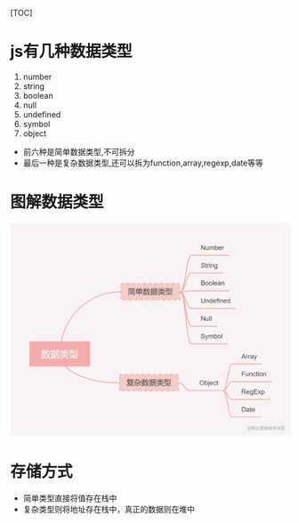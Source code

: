 [TOC]
# js有几种数据类型

1. number
2. string
3. boolean
4. null
5. undefined
6. symbol
7. object

- 前六种是简单数据类型,不可拆分
- 最后一种是复杂数据类型,还可以拆为function,array,regexp,date等等

# 图解数据类型

![数据类型](./img/datatype.webp)

# 存储方式

- 简单类型直接将值存在栈中
- 复杂类型则将地址存在栈中，真正的数据则在堆中
